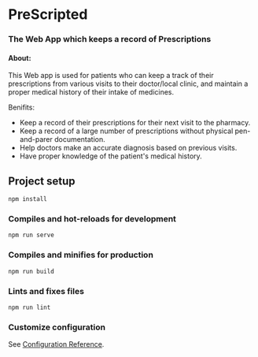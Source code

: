 # PreScripted
### The Web App which keeps a record of Prescriptions 
#### About:
This Web app is used for patients who can keep a track of their prescriptions from various visits to their doctor/local clinic, and maintain a proper medical history of their intake of medicines.

Benifits:
* Keep a record of their prescriptions for their next visit to the pharmacy.
* Keep a record of a large number of prescriptions without physical pen-and-parer documentation.
* Help doctors make an accurate diagnosis based on previous visits.
* Have proper knowledge of the patient's medical history.


## Project setup
```
npm install
```

### Compiles and hot-reloads for development
```
npm run serve
```

### Compiles and minifies for production
```
npm run build
```

### Lints and fixes files
```
npm run lint
```

### Customize configuration
See [Configuration Reference](https://cli.vuejs.org/config/).
